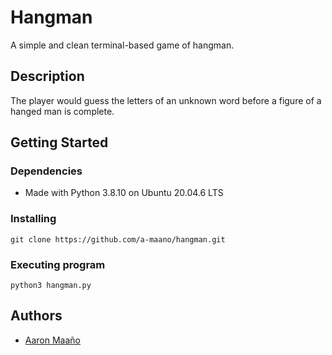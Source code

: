 # Hangman

A simple and clean terminal-based game of hangman.

## Description

The player would guess the letters of an unknown word before a figure of a hanged man is complete. 

## Getting Started

### Dependencies

* Made with Python 3.8.10 on Ubuntu 20.04.6 LTS 

### Installing

```
git clone https://github.com/a-maano/hangman.git
```

### Executing program

```
python3 hangman.py
```

## Authors

* [Aaron Maaño](https://github.com/a-maano)

